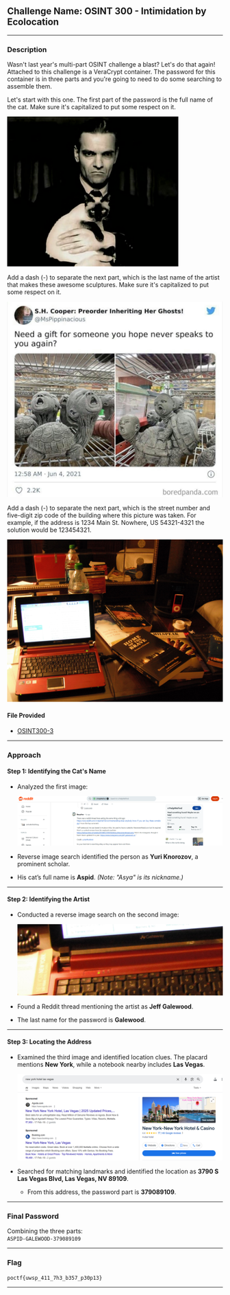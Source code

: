 ## **Challenge Name: OSINT 300 - Intimidation by Ecolocation**  

---  

### **Description**  

Wasn't last year's multi-part OSINT challenge a blast? Let's do that again! Attached to this challenge is a VeraCrypt container. The password for this container is in three parts and you're going to need to do some searching to assemble them.  

Let's start with this one. The first part of the password is the full name of the cat. Make sure it's capitalized to put some respect on it.  

![OSINT300-3_1.png](Resources/OSINT300-3_1.png)  

Add a dash (-) to separate the next part, which is the last name of the artist that makes these awesome sculptures. Make sure it's capitalized to put some respect on it.  

![OSINT300-3_2.jpg](Resources/OSINT300-3_2.jpg)  

Add a dash (-) to separate the next part, which is the street number and five-digit zip code of the building where this picture was taken. For example, if the address is 1234 Main St. Nowhere, US 54321-4321 the solution would be 123454321.  

![OSINT300-3_3.jpg](Resources/OSINT300-3_3.jpg)  

#### **File Provided**  
- [OSINT300-3](Resources/OSINT300-3)  

---

### **Approach**  

#### **Step 1: Identifying the Cat's Name**  
- Analyzed the first image:  

  ![image1.png](Resources/image1.png)  

- Reverse image search identified the person as **Yuri Knorozov**, a prominent scholar.  
- His cat’s full name is **Aspid**. *(Note: "Asya" is its nickname.)*  

---

#### **Step 2: Identifying the Artist**  
- Conducted a reverse image search on the second image:  

  ![image2.png](Resources/image2.png)  

- Found a Reddit thread mentioning the artist as **Jeff Galewood**.  
- The last name for the password is **Galewood**.  

---

#### **Step 3: Locating the Address**  
- Examined the third image and identified location clues. The placard mentions **New York**, while a notebook nearby includes **Las Vegas**.  

  ![image3.png](Resources/image3.png)  

- Searched for matching landmarks and identified the location as **3790 S Las Vegas Blvd, Las Vegas, NV 89109**.  
  - From this address, the password part is **379089109**.  

---

### **Final Password**  
Combining the three parts:  
`ASPID-GALEWOOD-379089109`  

---

### **Flag**  
`poctf{uwsp_411_7h3_b357_p30p13}`  

---  